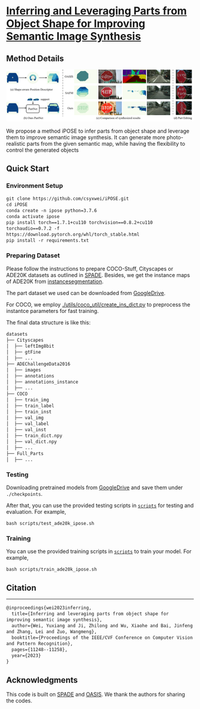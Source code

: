 # [Inferring and Leveraging Parts from Object Shape for Improving Semantic Image Synthesis](https://arxiv.org/abs/2305.19547)


## Method Details

![teaser](assets/teaser.png)

We propose a method iPOSE to infer parts from object shape and leverage them to improve semantic image synthesis. It can generate more photo-realistic parts from the given semantic map, while having the flexibility to control the generated objects

## Quick Start


### Environment Setup

```
git clone https://github.com/csyxwei/iPOSE.git
cd iPOSE
conda create -n ipose python=3.7.6
conda activate ipose
pip install torch==1.7.1+cu110 torchvision==0.8.2+cu110 torchaudio==0.7.2 -f https://download.pytorch.org/whl/torch_stable.html
pip install -r requirements.txt
```

### Preparing Dataset

Please follow the instructions to prepare COCO-Stuff, Cityscapes or ADE20K datasets as outlined in [SPADE](https://github.com/NVlabs/SPADE). Besides, we get the instance maps of ADE20K from [instancesegmentation](http://sceneparsing.csail.mit.edu/data/ChallengeData2017/annotations_instance.tar).

The part dataset we used can be downloaded from [GoogleDrive](https://drive.google.com/file/d/1vZFrXQg1TnhMJh8c_g7o8bXJg5oV9nLC/view?usp=sharing).

For COCO, we employ [./utils/coco_util/create_ins_dict.py](./utils/coco_util/create_ins_dict.py) to preprocess the instantce parameters for fast training.

The final data structure is like this:

```
datasets
├── Cityscapes
│  ├── leftImg8bit
│  ├── gtFine
│  ├── ...
├── ADEChallengeData2016
│  ├── images
│  ├── annotations
│  ├── annotations_instance
│  ├── ...
├── COCO
│  ├── train_img
│  ├── train_label
│  ├── train_inst
│  ├── val_img
│  ├── val_label
│  ├── val_inst
│  ├── train_dict.npy
│  ├── val_dict.npy
│  ├── ...
├── Full_Parts
│  ├── ...
```

### Testing

Downloading pretrained models from [GoogleDrive](https://drive.google.com/drive/folders/1Vz5j6PaLl_tPDacGTdJSVyiA8UH74Ftp?usp=sharing) and save them under `./checkpoints`.

After that, you can use the provided testing scripts in [`scripts`](./scripts) for testing and evaluation. For example,

```
bash scripts/test_ade20k_ipose.sh
```

### Training

You can use the provided training scripts in [`scripts`](./scripts) to train your model. For example,

```
bash scripts/train_ade20k_ipose.sh
```

## Citation

---

```
@inproceedings{wei2023inferring,
  title={Inferring and leveraging parts from object shape for improving semantic image synthesis},
  author={Wei, Yuxiang and Ji, Zhilong and Wu, Xiaohe and Bai, Jinfeng and Zhang, Lei and Zuo, Wangmeng},
  booktitle={Proceedings of the IEEE/CVF Conference on Computer Vision and Pattern Recognition},
  pages={11248--11258},
  year={2023}
}
```

## Acknowledgments

This code is built on [SPADE](https://github.com/NVlabs/SPADE) and [OASIS](https://github.com/boschresearch/OASIS). We thank the authors for sharing the codes.